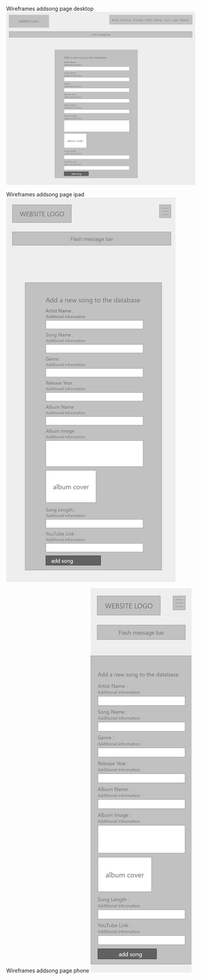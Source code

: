 


<span>Wireframes addsong page desktop</span>
<img src="addsong-desktop.png" alt="Wireframes addsong page desktop">

<span>Wireframes addsong page ipad</span>
<img src="addsong-ipad.png" alt="Wireframes addsong page ipad">

<span>Wireframes addsong page phone</span>
<img src="addsong-phone.png" alt="Wireframes addsong page phone">